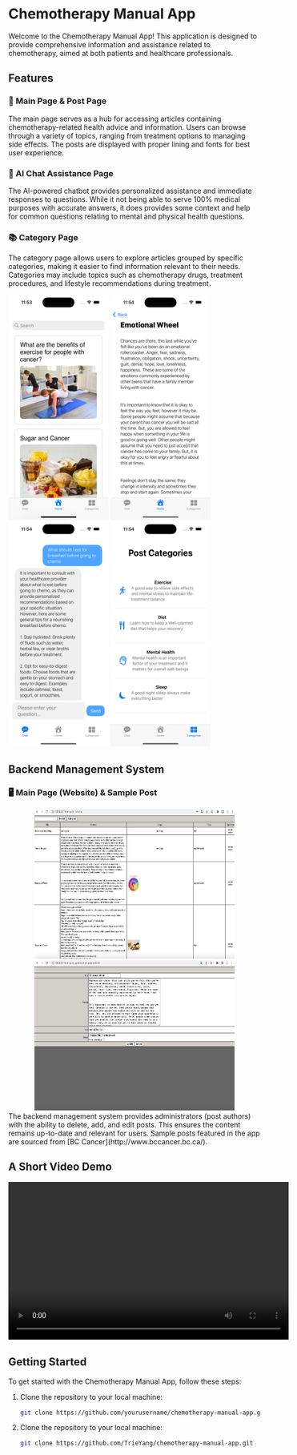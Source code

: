 # Chemotherapy Manual App

Welcome to the Chemotherapy Manual App! This application is designed to provide comprehensive information and assistance related to chemotherapy, aimed at both patients and healthcare professionals.

## Features

### 📱 Main Page & Post Page
The main page serves as a hub for accessing articles containing chemotherapy-related health advice and information. Users can browse through a variety of topics, ranging from treatment options to managing side effects. The posts are displayed with proper lining and fonts for best user experience.

### 💬 AI Chat Assistance Page
The AI-powered chatbot provides personalized assistance and immediate responses to questions. While it not being able to serve 100% medical purposes with accurate answers, it does provides some context and help for common questions relating to mental and physical health questions.

### 📚 Category Page
The category page allows users to explore articles grouped by specific categories, making it easier to find information relevant to their needs. Categories may include topics such as chemotherapy drugs, treatment procedures, and lifestyle recommendations during treatment.
<div align="left">
  <img src="Images/mainPage.png" width="200" height="450" alt="Main Page">
  <img src="Images/post.png" width="200" height="450" alt="AI Chat Assistance Page">
  <img src="Images/aiChat.png" width="200" height="450" alt="AI Chat Assistance Page">
  <img src="Images/Categories.png" width="200" height="450" alt="Category Page">
</div>

## Backend Management System

### 🖥️ Main Page (Website) & Sample Post
<div align="center">
  <img src="Images/mainPageWebsite.png" width="400" height="300" alt="Main Page (Website)">
  <img src="Images/edit.png" width="400" height="300" alt="Sample Post">
</div>
The backend management system provides administrators (post authors) with the ability to delete, add, and edit posts. This ensures the content remains up-to-date and relevant for users. Sample posts featured in the app are sourced from [BC Cancer](http://www.bccancer.bc.ca/).

## A Short Video Demo
<video width="560" height="315" controls>
    <source src="Images/CMDemo.mp4" type="video/mp4">
    Your browser does not support the video tag.
</video>

## Getting Started

To get started with the Chemotherapy Manual App, follow these steps:

1. Clone the repository to your local machine:
   ```bash
   git clone https://github.com/yourusername/chemotherapy-manual-app.git


1. Clone the repository to your local machine:
   ```bash
   git clone https://github.com/TrieYang/chemotherapy-manual-app.git



